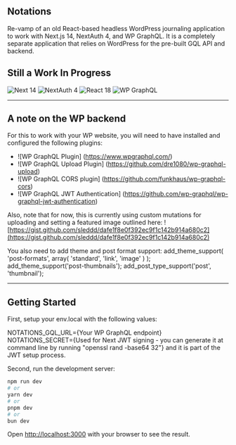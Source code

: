 ## Notations
Re-vamp of an old React-based headless WordPress journaling application to work with Next.js 14, NextAuth 4, and WP GraphQL. It is a completely separate application that relies on WordPress for the pre-built GQL API and backend. 

## Still a Work In Progress
![Next 14](https://img.shields.io/badge/Next%2014-black)
![NextAuth 4](https://img.shields.io/badge/NextAuth%204-purple)
![React 18](https://img.shields.io/badge/React%2018-teal)
![WP GraphQL](https://img.shields.io/badge/WP%20GraphQL-blue)

---

## A note on the WP backend
For this to work with your WP website, you will need to have installed and configured the following plugins: 
- ![WP GraphQL Plugin] (https://www.wpgraphql.com/)
- ![WP GraphQL Upload Plugin] (https://github.com/dre1080/wp-graphql-upload)
- ![WP GraphQL CORS plugin] (https://github.com/funkhaus/wp-graphql-cors)
- ![WP GraphQL JWT Authentication] (https://github.com/wp-graphql/wp-graphql-jwt-authentication)

Also, note that for now, this is currently using custom mutations for uploading and setting a featured image outlined here:
![https://gist.github.com/sleddd/dafe1f8e0f392ec9f1c142b914a680c2](https://gist.github.com/sleddd/dafe1f8e0f392ec9f1c142b914a680c2)

You also need to add theme and post format support: 
add_theme_support( 'post-formats', array( 'standard', 'link', 'image' ) );
add_theme_support('post-thumbnails');
add_post_type_support('post', 'thumbnail');

---

## Getting Started

First, setup your env.local with the following values: 

NOTATIONS_GQL_URL={Your WP GraphQL endpoint}\
NOTATIONS_SECRET={Used for Next JWT signing - you can generate it at command line by running "openssl rand -base64 32"} and it is part of the JWT setup process.

Second, run the development server:

```bash
npm run dev
# or
yarn dev
# or
pnpm dev
# or
bun dev
```

Open [http://localhost:3000](http://localhost:3000) with your browser to see the result.
